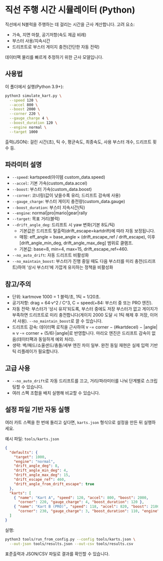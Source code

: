 # 직선 주행 시간 시뮬레이터 (Python)

직선에서 N블럭을 주행하는 데 걸리는 시간을 근사 계산합니다. 고려 요소:
- 가속, 지면 마찰, 공기저항(속도 제곱 비례)
- 부스터 사용/지속시간
- 드리프트로 부스터 게이지 충전(간단한 자동 전략)

데이터팩 물리를 빠르게 추정하기 위한 근사 모델입니다.

## 사용법

이 폴더에서 실행(Python 3.9+):

```bash
python3 simulate_kart.py \
  --speed 120 \
  --accel 800 \
  --boost 2000 \
  --corner 220 \
  --gauge_charge 4 \
  --boost_duration 120 \
  --engine normal \
  --target 1000
```

출력(JSON): 걸린 시간(초), 틱 수, 평균속도, 최종속도, 사용 부스터 개수, 드리프트 횟수 등.

## 파라미터 설명
- `--speed`: kartspeed(아이템 custom_data.speed)
- `--accel`: 기본 가속(custom_data.accel)
- `--boost`: 부스터 가속(custom_data.boost)
- `--corner`: 코너링(값이 낮을수록 유리; 드리프트 감속에 사용)
- `--gauge_charge`: 부스터 게이지 충전량(custom_data.gauge)
- `--boost_duration`: 부스터 지속시간(틱)
- `--engine`: normal|pro|mario|gear|rally
- `--target`: 목표 거리(블럭)
- `--drift_angle_deg`: 드리프트 시 yaw 변화(기본 8도/틱)
  - 기본값은 드리프트 탈출력(drift_escape=kartdrift)에 따라 자동 보정됩니다.
  - 매핑: eff_angle = base_angle × (drift_escape_ref / drift_escape),
    이후 [drift_angle_min_deg, drift_angle_max_deg] 범위로 클램프.
  - 기본값: base=8, min=4, max=15, drift_escape_ref=460.
- `--no_auto_drift`: 자동 드리프트 비활성화
 - `--no_maintain_boost`: 부스터가 진행 중일 때도 다음 부스터를 미리 충전(드리프트)하여 ‘상시 부스터’에 가깝게 유지하는 정책을 비활성화

## 참고/주의
- 단위: kartmove 1000 = 1 블럭/초, 1틱 = 1/20초.
- 공기저항: drag = 64·v^2 / C^3, C = speed(+84: 부스터 중 또는 PRO 엔진).
- 자동 전략: 부스터가 ‘상시 유지’되도록, 부스터 중에도 저장 부스터가 없고 게이지가 부족하면 드리프트로 미리 충전합니다(게이지 2000 도달 시 1틱 해제 후 저장, 이어서 사용). `--no_maintain_boost`로 끌 수 있습니다.
- 드리프트 감속: 데이터팩 로직을 근사하여 v -= corner − (#kartdecel) − |angle| ≈ v -= corner + (5/6)·|angle|로 반영합니다.
  마리오 엔진은 드리프트 감속이 없음(데이터팩과 동일하게 예외 처리).
- 생략: 벽/패드/소울샌드/충돌/세부 엔진 차이 일부. 완전 동일 재현은 실제 입력 기반 틱 리플레이가 필요합니다.

## 고급 사용
- `--no_auto_drift`로 자동 드리프트를 끄고, 거리/파라미터를 나눠 단계별로 스크립팅할 수 있습니다.
- 여러 스펙 조합을 배치 실행해 비교할 수 있습니다.

## 설정 파일 기반 자동 실행

여러 카트 스펙을 한 번에 돌리고 싶다면, `karts.json` 형식으로 설정을 만든 뒤 실행하세요.

예시 파일: `tools/karts.json`

```json
{
  "defaults": {
    "target": 1000,
    "engine": "normal",
    "drift_angle_deg": 8,
    "drift_angle_min_deg": 4,
    "drift_angle_max_deg": 15,
    "drift_escape_ref": 460,
    "drift_angle_from_drift_escape": true
  },
  "karts": [
    { "name": "Kart A", "speed": 120, "accel": 800, "boost": 2000,
      "corner": 220, "gauge_charge": 4, "boost_duration": 120 },
    { "name": "Kart B (PRO)", "speed": 118, "accel": 820, "boost": 2100,
      "corner": 230, "gauge_charge": 3, "boost_duration": 110, "engine": "pro" }
  ]
}
```

실행:

```bash
python3 tools/run_from_config.py --config tools/karts.json \
  --out-json tools/results.json --out-csv tools/results.csv
```

표준출력과 JSON/CSV 파일로 결과를 확인할 수 있습니다.